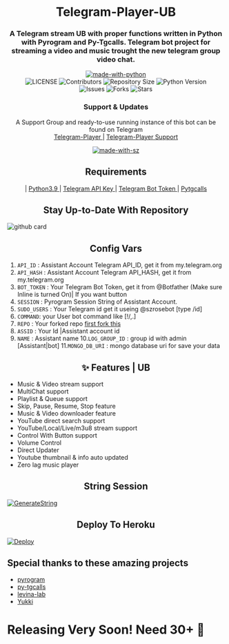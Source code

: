 <h1 align= center><b> Telegram-Player-UB </b></h1>
<h3 align = center> A Telegram stream UB with proper functions written in Python with Pyrogram and Py-Tgcalls. Telegram bot project for streaming a video and music trought the new telegram group video chat.</h3>

<p align="center">
<a href="https://python.org"><img src="http://forthebadge.com/images/badges/made-with-python.svg" alt="made-with-python"></a>
<br>
    <img src="https://img.shields.io/github/license/szsupunma/Telegram-Player?style=for-the-badge&logo=telegram" alt="LICENSE">
    <img src="https://img.shields.io/github/contributors/szsupunma/Telegram-Player?style=for-the-badge&logo=telegram" alt="Contributors">
    <img src="https://img.shields.io/github/repo-size/szsupunma/Telegram-Player?style=for-the-badge&logo=telegram" alt="Repository Size"> 
    <img src="https://img.shields.io/badge/python-3.9-green?style=for-the-badge&logo=appveyor" alt="Python Version">
 <br>   
    <img src="https://img.shields.io/github/issues/szsupunma/Telegram-Player?style=for-the-badge&logo=telegram" alt="Issues">
    <img src="https://img.shields.io/github/forks/szsupunma/Telegram-Player?style=for-the-badge&logo=telegram" alt="Forks">
    <img src="https://img.shields.io/github/stars/szsupunma/Telegram-Player?style=for-the-badge&logo=telegram" alt="Stars">
</p>

<h3 align="center">
    Support & Updates
</h3>

<p align="center">
    A Support Group and ready-to-use running instance of this bot can be found on Telegram <br>
    <a href="https://t.me/slbotzone"> Telegram-Player </a> |
    <a href="https://t.me/szteambots"> Telegram-Player Support </a>
</p>

<p align="center">
<a href="https://t.me/szteambots"><img src="http://forthebadge.com/images/badges/made-with-python.svg" alt="made-with-sz"></a>
</p>

<h2 align="center">
   Requirements
</h2>

<p align="center">
   | <a href="https://www.python.org/downloads/release/python-390/"> Python3.9 </a> 
   | <a href="https://docs.pyrogram.org/intro/setup#api-keys"> Telegram API Key </a> 
   | <a href="https://t.me/botfather"> Telegram Bot Token </a> 
   | <a href="http://git.io/pytgcalls"> Pytgcalls </a> 
</p>

<h2 align="center">
   Stay Up-to-Date With Repository
</h2>

![github card](https://github-readme-stats.vercel.app/api/pin/?username=szsupunma&repo=Telegram-Player&theme=dark) 

<h2 align="center">
   Config Vars
</h2>

1. `API_ID` : Assistant Account Telegram API_ID, get it from my.telegram.org
2. `API_HASH` : Assistant Account Telegram API_HASH, get it from my.telegram.org
3. `BOT_TOKEN` : Your Telegram Bot Token, get it from @Botfather (Make sure Inline is turned On)| If you want button
4. `SESSION` : Pyrogram Session String of Assistant Account.
5. `SUDO_USERS` : Your Telegram id get it useing @szrosebot [type /id]
6. `COMMAND`: your User bot command like [!/,.]
7. `REPO` : Your forked repo [first fork this](https://github.com/szsupunma/Telegram-Player)
8. `ASSID` : Your Id |Assistant account id
9. `NAME` : Assistant name
10.`LOG_GROUP_ID` : group id with admin [Assistant|bot]
11.`MONGO_DB_URI` : mongo database uri for save your data




<h2 align="center">
   ✨ Features | UB
</h2>


- Music & Video stream support
- MultiChat support
- Playlist & Queue support
- Skip, Pause, Resume, Stop feature
- Music & Video downloader feature
- YouTube direct search support
- YouTube/Local/Live/m3u8 stream support
- Control With Button support
- Volume Control
- Direct Updater
- Youtube thumbnail & info auto updated
- Zero lag music player


<h2 align="center">
   String Session
</h2>

[![GenerateString](https://img.shields.io/badge/repl.it-generateString-yellowgreen)](https://replit.com/@vcsession/szteambots)

 
<h2 align="center">
   Deploy To Heroku
</h2>

[![Deploy](https://www.herokucdn.com/deploy/button.svg)](https://heroku.com/deploy?template=https://github.com/szsupunma/Telegram-Player)


## Special thanks to these amazing projects
- [pyrogram](https://github.com/pyrogram/pyrogram)
- [py-tgcalls](https://github.com/pytgcalls/pytgcalls)
- [levina-lab](https://github.com/levina-lab/video-stream)
- [Yukki](https://t.me/OfficialYukki)

# Releasing Very Soon! Need 30+ 🌟
